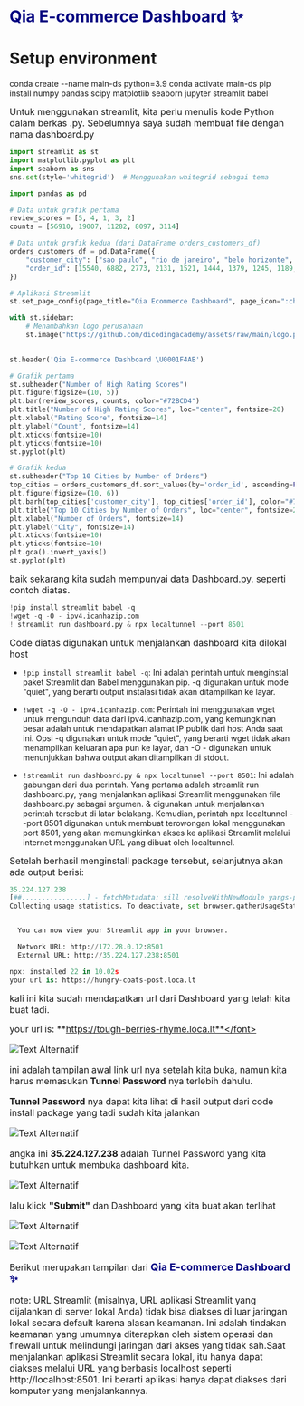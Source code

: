 # <font color="#000080"> Qia E-commerce Dashboard ✨</font>
# Setup environment

conda create --name main-ds python=3.9
conda activate main-ds
pip install numpy pandas scipy matplotlib seaborn jupyter streamlit babel


<font size="3"> Untuk menggunakan streamlit, kita perlu menulis kode Python dalam berkas .py. Sebelumnya saya sudah membuat file dengan nama dashboard.py</font>


```python
import streamlit as st
import matplotlib.pyplot as plt
import seaborn as sns
sns.set(style='whitegrid')  # Menggunakan whitegrid sebagai tema

import pandas as pd

# Data untuk grafik pertama
review_scores = [5, 4, 1, 3, 2]
counts = [56910, 19007, 11282, 8097, 3114]

# Data untuk grafik kedua (dari DataFrame orders_customers_df)
orders_customers_df = pd.DataFrame({
    "customer_city": ["sao paulo", "rio de janeiro", "belo horizonte", "brasilia", "curitiba", "campinas", "porto alegre", "salvador", "guarulhos", "sao bernardo do campo"],
    "order_id": [15540, 6882, 2773, 2131, 1521, 1444, 1379, 1245, 1189, 938]
})

# Aplikasi Streamlit
st.set_page_config(page_title="Qia Ecommerce Dashboard", page_icon=":chart_with_upwards_trend:")

with st.sidebar:
    # Menambahkan logo perusahaan
    st.image("https://github.com/dicodingacademy/assets/raw/main/logo.png")
    

st.header('Qia E-commerce Dashboard \U0001F4AB')

# Grafik pertama
st.subheader("Number of High Rating Scores")
plt.figure(figsize=(10, 5))
plt.bar(review_scores, counts, color="#72BCD4")
plt.title("Number of High Rating Scores", loc="center", fontsize=20)
plt.xlabel("Rating Score", fontsize=14)
plt.ylabel("Count", fontsize=14)
plt.xticks(fontsize=10)
plt.yticks(fontsize=10)
st.pyplot(plt)

# Grafik kedua
st.subheader("Top 10 Cities by Number of Orders")
top_cities = orders_customers_df.sort_values(by='order_id', ascending=False).head(10)
plt.figure(figsize=(10, 6))
plt.barh(top_cities['customer_city'], top_cities['order_id'], color="#72BCD4")
plt.title("Top 10 Cities by Number of Orders", loc="center", fontsize=20)
plt.xlabel("Number of Orders", fontsize=14)
plt.ylabel("City", fontsize=14)
plt.xticks(fontsize=10)
plt.yticks(fontsize=10)
plt.gca().invert_yaxis()
st.pyplot(plt)
```

<font size="3">baik sekarang kita sudah mempunyai data Dashboard.py. seperti contoh diatas.</font>


```python
!pip install streamlit babel -q
!wget -q -O - ipv4.icanhazip.com
! streamlit run dashboard.py & npx localtunnel --port 8501
```

<font size="3">Code diatas digunakan untuk menjalankan dashboard kita dilokal host</font>

- `!pip install streamlit babel -q`: Ini adalah perintah untuk menginstal paket Streamlit dan Babel menggunakan pip. -q digunakan untuk mode "quiet", yang berarti output instalasi tidak akan ditampilkan ke layar.

- `!wget -q -O - ipv4.icanhazip.com`: Perintah ini menggunakan wget untuk mengunduh data dari ipv4.icanhazip.com, yang kemungkinan besar adalah untuk mendapatkan alamat IP publik dari host Anda saat ini. Opsi -q digunakan untuk mode "quiet", yang berarti wget tidak akan menampilkan keluaran apa pun ke layar, dan -O - digunakan untuk menunjukkan bahwa output akan ditampilkan di stdout.

- `!streamlit run dashboard.py & npx localtunnel --port 8501`: Ini adalah gabungan dari dua perintah. Yang pertama adalah streamlit run dashboard.py, yang menjalankan aplikasi Streamlit menggunakan file dashboard.py sebagai argumen. & digunakan untuk menjalankan perintah tersebut di latar belakang. Kemudian, perintah npx localtunnel --port 8501 digunakan untuk membuat terowongan lokal menggunakan port 8501, yang akan memungkinkan akses ke aplikasi Streamlit melalui internet menggunakan URL yang dibuat oleh localtunnel.

<font size="3">Setelah berhasil menginstall package tersebut, selanjutnya akan ada output berisi:</font>


```python
35.224.127.238
[##................] - fetchMetadata: sill resolveWithNewModule yargs-parser@20
Collecting usage statistics. To deactivate, set browser.gatherUsageStats to False.


  You can now view your Streamlit app in your browser.

  Network URL: http://172.28.0.12:8501
  External URL: http://35.224.127.238:8501

npx: installed 22 in 10.02s
your url is: https://hungry-coats-post.loca.lt
```

<font size="3">kali ini kita sudah mendapatkan url dari Dashboard yang telah kita buat tadi.</font>

<font size="3">your url is: **https://tough-berries-rhyme.loca.lt**</font>

![Text Alternatif](https://s9.gifyu.com/images/SUSUs.png)


<font size="3">ini adalah tampilan awal link url nya setelah kita buka, namun kita harus memasukan **Tunnel Password** nya terlebih dahulu.</font>

<font size="3">**Tunnel Password** nya dapat kita lihat di hasil output dari code install package yang tadi sudah kita jalankan</font>

![Text Alternatif](https://s9.gifyu.com/images/SUSVU.jpg)

<font size="3"> angka ini **35.224.127.238** adalah Tunnel Password yang kita butuhkan untuk membuka dashboard kita.</font>

![Text Alternatif](https://s9.gifyu.com/images/SUSZ3.png)

<font size="3">lalu klick **"Submit"** dan Dashboard yang kita buat akan terlihat</font>


![Text Alternatif](https://s9.gifyu.com/images/SUSaK.png)

![Text Alternatif](https://s9.gifyu.com/images/SUSaI.png)

<font size="3">Berikut merupakan tampilan dari <font size="4" color="#000080"><b>Qia E-commerce Dashboard ✨</b></font>
</font>

<font size="3">note: 
URL Streamlit (misalnya, URL aplikasi Streamlit yang dijalankan di server lokal Anda) tidak bisa diakses di luar jaringan lokal secara default karena alasan keamanan. Ini adalah tindakan keamanan yang umumnya diterapkan oleh sistem operasi dan firewall untuk melindungi jaringan dari akses yang tidak sah.Saat menjalankan aplikasi Streamlit secara lokal, itu hanya dapat diakses melalui URL yang berbasis localhost seperti http://localhost:8501. Ini berarti aplikasi hanya dapat diakses dari komputer yang menjalankannya.</font>

